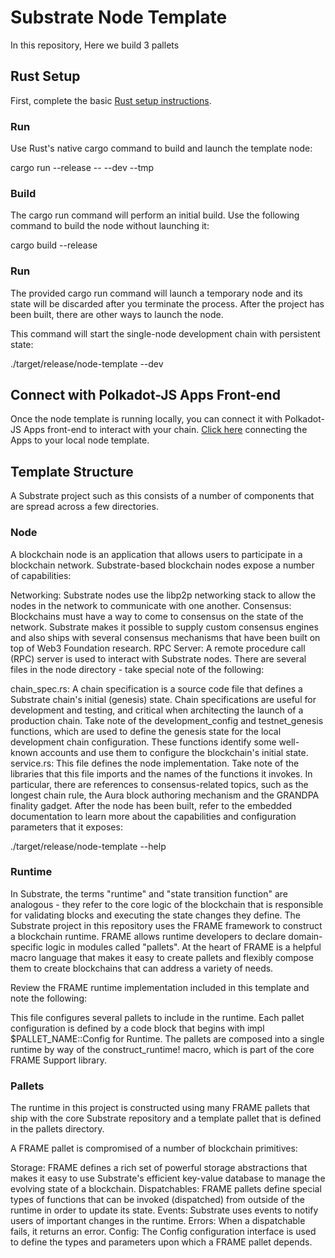 # Substrate Node Template
In this repository, Here we build 3 pallets

## Rust Setup
First, complete the basic [Rust setup instructions](https://www.rust-lang.org/tools/install).

### Run
Use Rust's native cargo command to build and launch the template node:

cargo run --release -- --dev --tmp
### Build
The cargo run command will perform an initial build. Use the following command to build the node without launching it:

cargo build --release


### Run
The provided cargo run command will launch a temporary node and its state will be discarded after you terminate the process. After the project has been built, there are other ways to launch the node.

This command will start the single-node development chain with persistent state:

./target/release/node-template --dev

## Connect with Polkadot-JS Apps Front-end
Once the node template is running locally, you can connect it with Polkadot-JS Apps front-end to interact with your chain. [Click here](https://polkadot.js.org/apps/#/explorer?rpc=ws://127.0.0.1:9944) connecting the Apps to your local node template.

## Template Structure
A Substrate project such as this consists of a number of components that are spread across a few directories.

### Node
A blockchain node is an application that allows users to participate in a blockchain network. Substrate-based blockchain nodes expose a number of capabilities:

Networking: Substrate nodes use the libp2p networking stack to allow the nodes in the network to communicate with one another.
Consensus: Blockchains must have a way to come to consensus on the state of the network. Substrate makes it possible to supply custom consensus engines and also ships with several consensus mechanisms that have been built on top of Web3 Foundation research.
RPC Server: A remote procedure call (RPC) server is used to interact with Substrate nodes.
There are several files in the node directory - take special note of the following:

chain_spec.rs: A chain specification is a source code file that defines a Substrate chain's initial (genesis) state. Chain specifications are useful for development and testing, and critical when architecting the launch of a production chain. Take note of the development_config and testnet_genesis functions, which are used to define the genesis state for the local development chain configuration. These functions identify some well-known accounts and use them to configure the blockchain's initial state.
service.rs: This file defines the node implementation. Take note of the libraries that this file imports and the names of the functions it invokes. In particular, there are references to consensus-related topics, such as the longest chain rule, the Aura block authoring mechanism and the GRANDPA finality gadget.
After the node has been built, refer to the embedded documentation to learn more about the capabilities and configuration parameters that it exposes:

./target/release/node-template --help

### Runtime
In Substrate, the terms "runtime" and "state transition function" are analogous - they refer to the core logic of the blockchain that is responsible for validating blocks and executing the state changes they define. The Substrate project in this repository uses the FRAME framework to construct a blockchain runtime. FRAME allows runtime developers to declare domain-specific logic in modules called "pallets". At the heart of FRAME is a helpful macro language that makes it easy to create pallets and flexibly compose them to create blockchains that can address a variety of needs.

Review the FRAME runtime implementation included in this template and note the following:

This file configures several pallets to include in the runtime. Each pallet configuration is defined by a code block that begins with impl $PALLET_NAME::Config for Runtime.
The pallets are composed into a single runtime by way of the construct_runtime! macro, which is part of the core FRAME Support library.

### Pallets
The runtime in this project is constructed using many FRAME pallets that ship with the core Substrate repository and a template pallet that is defined in the pallets directory.

A FRAME pallet is compromised of a number of blockchain primitives:

Storage: FRAME defines a rich set of powerful storage abstractions that makes it easy to use Substrate's efficient key-value database to manage the evolving state of a blockchain.
Dispatchables: FRAME pallets define special types of functions that can be invoked (dispatched) from outside of the runtime in order to update its state.
Events: Substrate uses events to notify users of important changes in the runtime.
Errors: When a dispatchable fails, it returns an error.
Config: The Config configuration interface is used to define the types and parameters upon which a FRAME pallet depends.
